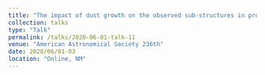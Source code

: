 ```yaml
---
title: "The impact of dust growth on the observed sub-structures in protoplanetary disks"
collection: talks
type: "Talk"
permalink: /talks/2020-06-01-talk-11
venue: "American Astronomical Society 236th"
date: 2020/06/01-03
location: "Online, NM"
---
```

